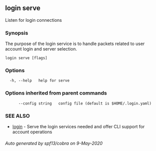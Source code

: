 ## login serve

Listen for login connections

### Synopsis

The purpose of the login service is to handle packets related to user account login and server selection.

```
login serve [flags]
```

### Options

```
  -h, --help   help for serve
```

### Options inherited from parent commands

```
      --config string   config file (default is $HOME/.login.yaml)
```

### SEE ALSO

* [login](login.md)	 - Serve the login services needed and offer CLI support for account operations

###### Auto generated by spf13/cobra on 9-May-2020
